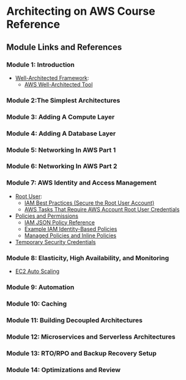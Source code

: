 # Architecting on AWS Course Reference

## Module Links and References

### Module 1: Introduction

* [Well-Architected Framework](https://aws.amazon.com/architecture/well-architected/):
  * [AWS Well-Architected Tool](https://aws.amazon.com/well-architected-tool/)

### Module 2:The Simplest Architectures

### Module 3: Adding A Compute Layer

### Module 4: Adding A Database Layer

### Module 5: Networking In AWS Part 1

### Module 6: Networking In AWS Part 2

### Module 7: AWS Identity and Access Management

* [Root User](https://docs.aws.amazon.com/IAM/latest/UserGuide/id_root-user.html):
  * [IAM Best Practices (Secure the Root User Account)](https://docs.aws.amazon.com/IAM/latest/UserGuide/best-practices.html)
  * [AWS Tasks That Require AWS Account Root User Credentials](https://docs.aws.amazon.com/general/latest/gr/aws_tasks-that-require-root.html)
* [Policies and Permissions](https://docs.aws.amazon.com/IAM/latest/UserGuide/access_policies.html)
  * [IAM JSON Policy Reference](https://docs.aws.amazon.com/IAM/latest/UserGuide/reference_policies.html)
  * [Example IAM Identity-Based Policies](https://docs.aws.amazon.com/IAM/latest/UserGuide/access_policies_examples.html)
  * [Managed Policies and Inline Policies](https://docs.aws.amazon.com/IAM/latest/UserGuide/access_policies_managed-vs-inline.html)
* [Temporary Security Credentials](https://docs.aws.amazon.com/IAM/latest/UserGuide/id_credentials_temp.html)  

### Module 8: Elasticity, High Availability, and Monitoring

* [EC2 Auto Scaling](https://aws.amazon.com/ec2/autoscaling/)

### Module 9: Automation

### Module 10: Caching

### Module 11: Building Decoupled Architectures

### Module 12: Microservices and Serverless Architectures

### Module 13: RTO/RPO and Backup Recovery Setup

### Module 14: Optimizations and Review
